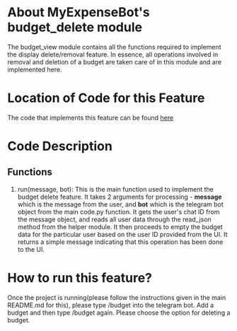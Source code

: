 # About MyExpenseBot's budget_delete module
The budget_view module contains all the functions required to implement the display delete/removal feature. In essence, all operations involved in removal and deletion of a budget are taken care of in this module and are implemented here. 

# Location of Code for this Feature
The code that implements this feature can be found [here](https://github.com/nainisha-b/MyExpenseBot/blob/main/code/budget_delete.py)

# Code Description
## Functions

1. run(message, bot):
This is the main function used to implement the budget delete feature. It takes 2 arguments for processing - **message** which is the message from the user, and **bot** which is the telegram bot object from the main code.py function. It gets the user's chat ID from the message object, and reads all user data through the read_json method from the helper module. It then proceeds to empty the budget data for the particular user based on the user ID provided from the UI. It returns a simple message indicating that this operation has been done to the UI.


# How to run this feature?
Once the project is running(please follow the instructions given in the main README.md for this), please type /budget into the telegram bot. Add a budget and then type /budget again. Please choose the option for deleting a budget.
